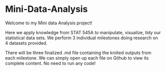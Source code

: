 # Mini-Data-Analysis

Welcome to my Mini data Analysis project! 

Here we apply knowledge from STAT 545A to manipulate, visualize, tidy our statistical data sets. We perform 3 individual milestones doing research on 4 datasets provided.

There will be three finalized .md file containing the kniited outputs from each milestone. We can simply open up each file on Github to view its complete content. No need to run any code!
